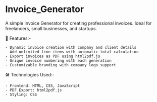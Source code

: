 # Invoice_Generator

A simple Invoice Generator for creating professional invoices. Ideal for freelancers, small businesses, and startups.

🚀 Features:-

    - Dynamic invoice creation with company and client details
    - Add unlimited line items with automatic total calculation
    - Export invoices as PDF using html2pdf.js
    - Unique invoice numbering with each generation
    - Customizable branding with company logo support


🛠️ Technologies Used:-

    - Frontend: HTML, CSS, JavaScript
    - PDF Export: html2pdf.js
    - Styling: CSS
 